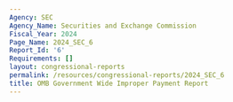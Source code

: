 ```yaml
---
Agency: SEC
Agency_Name: Securities and Exchange Commission
Fiscal_Year: 2024
Page_Name: 2024_SEC_6
Report_Id: '6'
Requirements: []
layout: congressional-reports
permalink: /resources/congressional-reports/2024_SEC_6
title: OMB Government Wide Improper Payment Report
---
```


